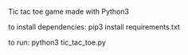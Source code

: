 Tic tac toe game made with Python3


to install dependencies:
pip3 install requirements.txt

to run:
python3 tic_tac_toe.py
